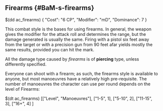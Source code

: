 ## Firearms {#BaM-s-firearms}

$(dd ac_firearms)
{
   "Cost": "6 CP",
   "Modifier": "mD",
   "Dominance": 7
}

This combat style is the bases for using firearms. In general, the weapon gives
the modifier for the attack roll and determines the range, but the damage
generated is usually the same. Firing with a pistol six feet away from the
target or with a precision gun from 90 feet afar yields mostly the same results,
provided you can hit the mark.

All the damage type caused by *firearms* is of __piercing__ type, unless differently
specified.

Everyone can shoot with a firearm; as such, the firearms style is available to
anyone, but most manoeuvres have a relatively high pre-requisite.
The number of manoeuvres the character can use per round depends on the level of
Firearms:

$(dt ac_firearms)
[["Level", "Manoeuvres"],
["1-5", 1],
["5-10", 2],
["11-15", 3],
["16+", 4]
]
